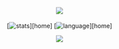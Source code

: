<h1 align="center"> <a href="https://sunguoqi.com/"> <img src="https://readme-typing-svg.herokuapp.com/?lines=console.log(%22Hello%2C%20World!%22);大磊祝您今天愉快!&center=true&size=27"> </a> </h1>
<div align='center'>
  
[![stats]][home]
[![language]][home] 

</div>

[stats]: https://github-readme-stats.vercel.app/api?username=ZHYxulei&locale=cn&show_icons=true&include_all_commits=true&theme=transparentinclude_all_commits=true&theme=transparent
[language]: https://github-readme-stats.vercel.app/api/top-langs?username=ZHYxulei&locale=cn&show_icons=true&theme=transparent&card_width=470
<div align="center"> <img src="https://activity-graph.herokuapp.com/graph?username=ZHYxulei&theme=xcode" /> </div>
